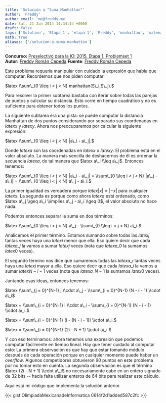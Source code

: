 ```yaml
---
title: 'Solución a "Suma Manhattan"'
author: 'Freddy'
author_email: 'me@freddy.mx'
date: Sat, 21 Jun 2014 14:34:14 +0000
draft: false
tags: ['Solution', 'Etapa 1', 'etapa 1', 'Freddy', 'manhattan', 'matemáticas', 'preselectivo', 'Problemset 1', 'problemset 1', 'soluciones', 'Soluciones Preselectivo 2014', 'sumas']
math: true
aliases: ['/solucion-a-suma-manhattan']
---
```


**Concurso:** [Preselectivo para la IOI 2015, Etapa 1, Problemset 1](https://omegaup.com/arena/IOI2015E1P1#problems/Suma-Manhattan) **Autor:** [Freddy Román Cepeda](http://freddy.mx/) **Fuente**: [Freddy Román Cepeda](http://freddy.mx/)

Este problema requería manipular con cuidado la expresión que había que computar. Recordemos que nos piden computar

$latex \\sum\_{0 \\leq i < j < N} manhattan(S\_i,S\_j).$

Para resolver la primer subtarea bastaba con iterar sobre todas las parejas de puntos y calcular su distancia. Esto corre en tiempo cuadrático y no es suficiente para obtener todos los puntos.

La siguiente subtarea era una pista: se puede computar la distancia Manhattan de dos puntos considerando por separado sus coordenadas en $latex x$ y $latex y$. Ahora nos preocuparemos por calcular la siguiente expresión:

$latex \\sum\_{0 \\leq i < j < N} |a\_i - a\_j|.$

Donde $latex a$ son las coordenadas en $latex x$ o $latex y$. El problema está en el valor absoluto. La manera más sencilla de deshacernos de él es ordenar la secuencia $latex a$, de tal manera que $latex a\_i \\leq a\_j$. Entonces tenemos:

$latex \\sum\_{0 \\leq i < j < N} |a\_i - a\_j| = \\sum\_{0 \\leq i < j < N} |a\_j - a\_i| = \\sum\_{0 \\leq i < j < N} a\_j - a\_i.$

La primer igualdad es verdadera porque $latex |x| = |-x|$ para cualquier $latex x$. La segunda es porque como ahora $latex a$ está ordenado, como $latex a\_j \\geq a\_i \\implies a\_j - a\_i \\geq 0$, el valor absoluto no hace nada.

Podemos entonces separar la suma en dos términos:

$latex \\sum\_{0 \\leq i < j < N} a\_j - \\sum\_{0 \\leq i < j < N} a\_i.$

Analicemos el primer término. Estamos sumando sobre todas las $latex j$ tantas veces haya una $latex i$ menor que ella. Eso quiere decir que cada $latex a\_j$ la vamos a sumar $latex j$ veces (nota que $latex a\_0$ la sumamos $latex 0$ veces).

El segundo término nos dice que sumaremos todas las $latex a\_i$ tantas veces haya una $latex j$ mayor a ella. Eso quiere decir que cada $latex a\_i$ la vamos a sumar $latex N-i-1$ veces (nota que $latex a\_{N-1}$ la sumamos $latex 0$ veces).

Juntando esas ideas, entonces tenemos:

$latex \\sum\_{j = 0}^{N-1} j \\cdot a\_j - \\sum\_{i = 0}^{N-1} (N - i - 1) \\cdot a\_i$

$latex = \\sum\_{i = 0}^{N-1} i \\cdot a\_i - \\sum\_{i = 0}^{N-1} (N - i - 1) \\cdot a\_i.$

$latex = \\sum\_{i = 0}^{N-1} (i - (N - i - 1)) \\cdot a\_i.$

$latex = \\sum\_{i = 0}^{N-1} (2i - N + 1) \\cdot a\_i.$

Y con eso terminamos: ahora tenemos una expresión que podemos computar fácilmente en tiempo lineal. Hay que tener cuidado al computar esto: La primera observación es que hay que estar tomando módulo después de cada operación porque en cualquier momento puede haber un _overflow_. Algunos competidores obtuvieron 60 puntos en este problema por no tomar esto en cuenta. La segunda observación es que el término $latex (2i - N + 1) \\cdot a\_i$ no necesariamente cabe en un entero signado de 32 bits -- hacía falta utilizar enteros de 64 bits para realizar este cálculo.

Aquí está mi código que implementa la solución anterior.

{{< gist OlimpiadaMexicanadeInformatica 0614f2d1added587c2fc >}}